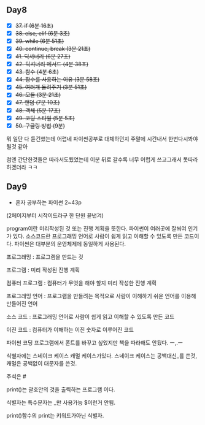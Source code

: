 ## Day8

- [x] ~~37. if (6분 16초)~~
- [x] ~~38. else, elif (6분 3초)~~
- [x] ~~39. while (6분 51초)~~
- [x] ~~40. continue, break (3분 21초)~~
- [x] ~~41. 딕셔너리 (6분 27초)~~
- [x] ~~42. 딕셔너리 메서드 (4분 38초)~~
- [x] ~~43. 함수 (4분 6초)~~
- [x] ~~44. 함수를 사용하는 이유 (3분 58초)~~
- [x] ~~45. 여러개 돌려주기 (3분 51초)~~
- [x] ~~46. 모듈 (3분 21초)~~
- [x] ~~47. 랜덤 (7분 10초)~~
- [x] ~~48. 객체 (5분 17초)~~
- [x] ~~49. 코딩 스타일 (5분 5초)~~
- [x] ~~50. 구글링 방법 (9분)~~

뭐 일단 다 듣긴했는데 어렵네 파이썬공부로 대체하던지 주말에 시간내서 한번다시봐야될것 같아

첨엔 간단한것들은 따라서도됬었는데 이분 뒤로 갈수록 너무 어렵게 쓰고그래서 못따라하겠더라 ㅋㅋ

## Day9

* 혼자 공부하는 파이썬 2~43p

(2페이지부터 시작이드라구 한 단원 끝낸겨)


program이란 미리작성된 것 또는 진행 계획을 뜻한다.
파이썬이 여러곳에 잘씌여 인기가 있다.
소스코드란 프로그래밍 언어로 사람이 쉽게 읽고 이해할 수 있도록 만든 코드이다.
파이썬은 대부분의 운영체제에 동일하게 사용된다.

프로그래밍 : 프로그램을 만드는 것

프로그램 : 미리 작성된 진행 계획

컴퓨터 프로그램 : 컴퓨터가 무엇을 해야 할지 미리 작성한 진행 계획

프로그래밍 언어 : 프로그램을 만들려는 목적으로 사람이 이해하기 쉬운 언어를 이용해 만들어진 언어

소스 코드 : 프로그래밍 언어로 사람이 쉽게 읽고 이해할 수 있도록 만든 코드

이진 코드 : 컴퓨터가 이해하는 이진 숫자로 이루어진 코드


파이썬 코딩 프로그램에서 폰트를 바꾸고 싶었지만 책을 따라해도 안됬다. ㅡ,.ㅡ

식별자에는 스네이크 케이스 캐멀 케이스가있다.
스네이크 케이스는 공백대신_를 쓴것, 캐멀은 공백없이 대문자를 쓴것.

주석은 #

print()는 괄호안의 것을 출력하는 프로그램 이다.

식별자는 특수문자는 _만 사용가능 $이런거 안됨.

print()함수의 print는 키워드가아닌 식별자.